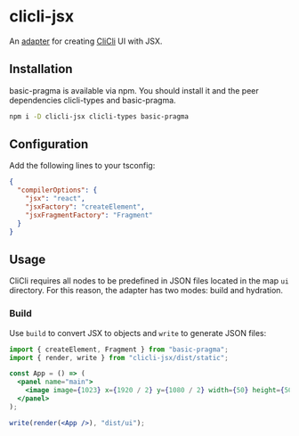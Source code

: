 # clicli-jsx

An [adapter](https://github.com/voces/basic-pragma) for creating
[CliCli](https://www.theclicli.com/) UI with JSX.

## Installation

basic-pragma is available via npm. You should install it and the peer
dependencies clicli-types and basic-pragma.

```bash
npm i -D clicli-jsx clicli-types basic-pragma
```

## Configuration

Add the following lines to your tsconfig:

```json
{
  "compilerOptions": {
    "jsx": "react",
    "jsxFactory": "createElement",
    "jsxFragmentFactory": "Fragment"
  }
}
```

## Usage

CliCli requires all nodes to be predefined in JSON files located in the map
`ui` directory. For this reason, the adapter has two modes: build and
hydration.

### Build

Use `build` to convert JSX to objects and `write` to generate JSON files:

```jsx
import { createElement, Fragment } from "basic-pragma";
import { render, write } from "clicli-jsx/dist/static";

const App = () => (
  <panel name="main">
    <image image={1023} x={1920 / 2} y={1080 / 2} width={50} height={50} />
  </panel>
);

write(render(<App />), "dist/ui");
```